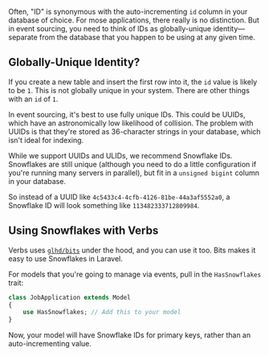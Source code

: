 Often, "ID" is synonymous with the auto-incrementing `id` column in your database of choice. For
mose applications, there really is no distinction. But in event sourcing, you need to think of IDs
as globally-unique identity—separate from the database that you happen to be using at any given time.

## Globally-Unique Identity?

If you create a new table and insert the first row into it, the `id` value is likely to be `1`. This
is not globally unique in your system. There are other things with an `id` of `1`.

In event sourcing, it's best to use fully unique IDs. This could be UUIDs, which have an astronomically
low likelihood of collision. The problem with UUIDs is that they're stored as 36-character strings in your
database, which isn't ideal for indexing.

While we support UUIDs and ULIDs, we recommend Snowflake IDs. Snowflakes are still unique (although you 
need to do a little configuration if you're running many servers in parallel), but fit in a 
`unsigned bigint` column in your database.

So instead of a UUID like `4c5433c4-4cfb-4126-81be-44a3af5552a0`, a Snowflake ID will look something
like `113482333712809984`.

## Using Snowflakes with Verbs

Verbs uses [`glhd/bits`](https://github.com/glhd/bits) under the hood, and you can use it too. Bits makes
it easy to use Snowflakes in Laravel.

For models that you're going to manage via events, pull in the `HasSnowflakes` trait:

```php
class JobApplication extends Model
{
    use HasSnowflakes; // Add this to your model
}
```

Now, your model will have Snowflake IDs for primary keys, rather than an auto-incrementing value.
